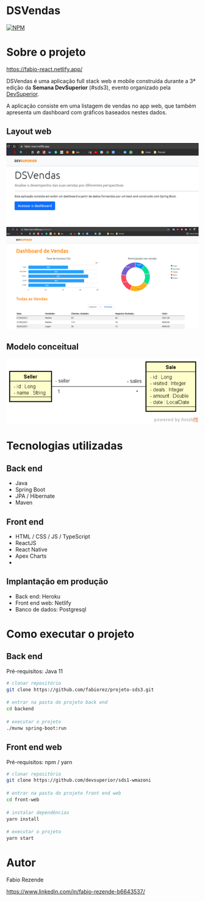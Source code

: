 # DSVendas
[![NPM](https://img.shields.io/npm/l/react)](https://github.com/fabiorez/projeto-sds3/blob/main/LICENSE) 

# Sobre o projeto

https://fabio-react.netlify.app/

DSVendas é uma aplicação full stack web e mobile construída durante a 3ª edição da **Semana DevSuperior** (#sds3), evento organizado pela [DevSuperior](https://devsuperior.com "Site da DevSuperior").

A aplicação consiste em uma listagem de vendas no app web, que também apresenta um dashboard com gráficos baseados nestes dados.

## Layout web
![Home](https://github.com/fabiorez/images/blob/master/sds3/pagina-home.png)
![Dashboard](https://github.com/fabiorez/images/blob/master/sds3/pagina-dashboard.png)

## Modelo conceitual
![Modelo Conceitual](https://github.com/fabiorez/images/blob/master/sds3/modelo-conceitual.png)

# Tecnologias utilizadas
## Back end
- Java
- Spring Boot
- JPA / Hibernate
- Maven
## Front end
- HTML / CSS / JS / TypeScript
- ReactJS
- React Native
- Apex Charts
- 
## Implantação em produção
- Back end: Heroku
- Front end web: Netlify
- Banco de dados: Postgresql

# Como executar o projeto

## Back end
Pré-requisitos: Java 11

```bash
# clonar repositório
git clone https://github.com/fabiorez/projeto-sds3.git

# entrar na pasta do projeto back end
cd backend

# executar o projeto
./mvnw spring-boot:run
```

## Front end web
Pré-requisitos: npm / yarn

```bash
# clonar repositório
git clone https://github.com/devsuperior/sds1-wmazoni

# entrar na pasta do projeto front end web
cd front-web

# instalar dependências
yarn install

# executar o projeto
yarn start
```

# Autor

Fabio Rezende

https://www.linkedin.com/in/fabio-rezende-b6643537/
